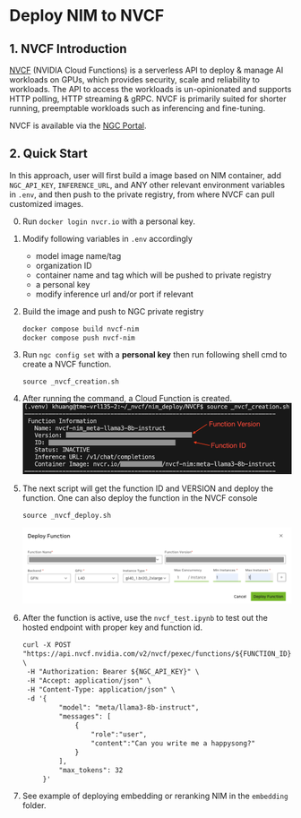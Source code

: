 # Deploy NIM to NVCF

## 1. NVCF Introduction
[NVCF](https://docs.nvidia.com/cloud-functions/index.html) (NVIDIA Cloud Functions) is a serverless API to deploy & manage AI workloads on GPUs, which provides security, scale and reliability to workloads. The API to access the workloads is un-opinionated and supports HTTP polling, HTTP streaming & gRPC. NVCF is primarily suited for shorter running, preemptable workloads such as inferencing and fine-tuning.

NVCF is available via the [NGC Portal](https://ngc.nvidia.com/).

## 2. Quick Start
In this approach, user will first build a image based on NIM container, add `NGC_API_KEY`, `INFERENCE_URL`, and ANY other relevant environment variables in `.env`, and then push to the private registry, from where NVCF can pull customized images.

0. Run `docker login nvcr.io` with a personal key.
1. Modify following variables in `.env` accordingly
    - model image name/tag
    - organization ID
    - container name and tag which will be pushed to private registry 
    - a personal key
    - modify inference url and/or port if relevant

2. Build the image and push to NGC private registry
    ```shell
    docker compose build nvcf-nim
    docker compose push nvcf-nim
    ```

3. Run `ngc config set` with a **personal key** then run following shell cmd to create a NVCF function.

    ```shell
    source _nvcf_creation.sh
    ```
4. After running the command, a Cloud Function is created.
    ![pic](./img/creation.png)
5. The next script will get the function ID and VERSION and deploy the function. One can also deploy the function in the NVCF console
    ```shell
    source _nvcf_deploy.sh
    ```
    ![pic](./img/console.png)
6. After the function is active, use the `nvcf_test.ipynb` to test out the hosted endpoint with proper key and function id.
   ```shell
   curl -X POST "https://api.nvcf.nvidia.com/v2/nvcf/pexec/functions/${FUNCTION_ID}" \
    -H "Authorization: Bearer ${NGC_API_KEY}" \
    -H "Accept: application/json" \
    -H "Content-Type: application/json" \
    -d '{
            "model": "meta/llama3-8b-instruct",
            "messages": [
                {
                    "role":"user",
                    "content":"Can you write me a happysong?"
                }
            ],
            "max_tokens": 32
        }'
   ``` 

7. See example of deploying embedding or reranking NIM in the `embedding` folder.
